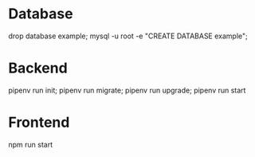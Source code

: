 # Database
drop database example;
mysql -u root -e "CREATE DATABASE example";

# Backend
pipenv run init;
pipenv run migrate;
pipenv run upgrade;
pipenv run start

# Frontend
npm run start